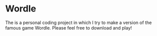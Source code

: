 # Wordle

The is a personal coding project in which I try to make a version of the famous game Wordle. Please feel free to download and play!
